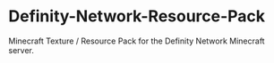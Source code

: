 # Definity-Network-Resource-Pack
Minecraft Texture / Resource Pack for the Definity Network Minecraft server.
